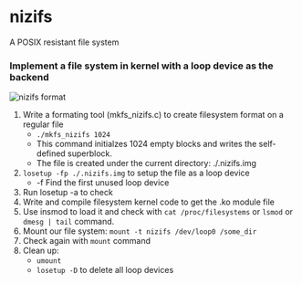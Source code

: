 # nizifs
A POSIX resistant file system

### Implement a file system in kernel with a loop device as the backend

![nizifs format](https://sysplay.github.io/books/LinuxDrivers/book/Images/Part18/figure_33_simula_file_system.png)


1. Write a formating tool (mkfs_nizifs.c) to create filesystem format on a regular file
    * `./mkfs_nizifs 1024`
    * This command initialzes 1024 empty blocks and writes the self-defined superblock.
    * The file is created under the current directory: ./.nizifs.img
2. `losetup -fp ./.nizifs.img` to setup the file as a loop device
    * -f Find the first unused loop device
3. Run losetup -a to check
4. Write and compile filesystem kernel code to get the .ko module file
5. Use insmod to load it and check with `cat /proc/filesystems` or `lsmod` or `dmesg | tail` command.
6. Mount our file system: `mount -t nizifs /dev/loop0 /some_dir`
7. Check again with `mount` command
8. Clean up:
    * `umount`
    * `losetup -D` to delete all loop devices
